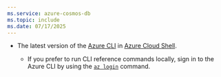 ```yaml
---
ms.service: azure-cosmos-db
ms.topic: include
ms.date: 07/17/2025
---
```


- The latest version of the [Azure CLI](/cli/azure) in [Azure Cloud Shell](/azure/cloud-shell).

  - If you prefer to run CLI reference commands locally, sign in to the Azure CLI by using the [`az login`](/cli/azure/reference-index#az-login) command.
